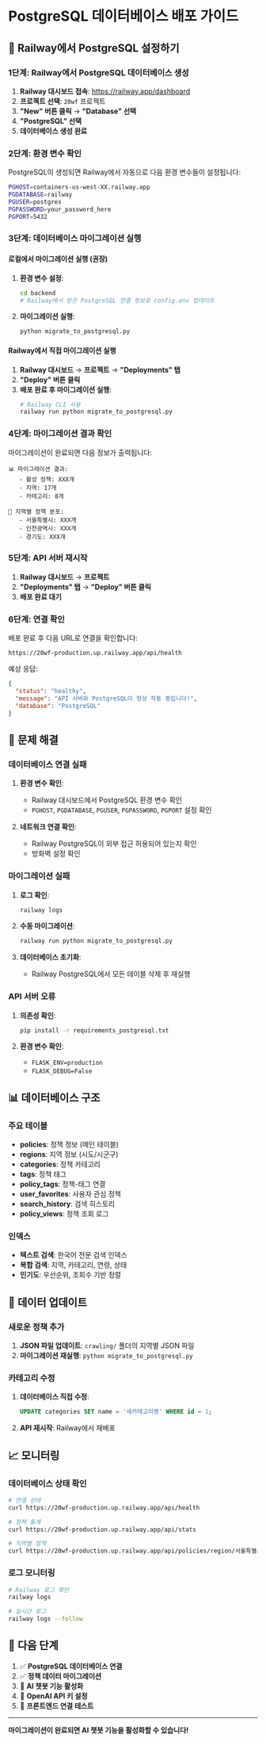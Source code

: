 # PostgreSQL 데이터베이스 배포 가이드

## 🚀 Railway에서 PostgreSQL 설정하기

### 1단계: Railway에서 PostgreSQL 데이터베이스 생성

1. **Railway 대시보드 접속**: https://railway.app/dashboard
2. **프로젝트 선택**: `20wf` 프로젝트
3. **"New" 버튼 클릭** → **"Database" 선택**
4. **"PostgreSQL" 선택**
5. **데이터베이스 생성 완료**

### 2단계: 환경 변수 확인

PostgreSQL이 생성되면 Railway에서 자동으로 다음 환경 변수들이 설정됩니다:

```bash
PGHOST=containers-us-west-XX.railway.app
PGDATABASE=railway
PGUSER=postgres
PGPASSWORD=your_password_here
PGPORT=5432
```

### 3단계: 데이터베이스 마이그레이션 실행

#### 로컬에서 마이그레이션 실행 (권장)

1. **환경 변수 설정**:
   ```bash
   cd backend
   # Railway에서 받은 PostgreSQL 연결 정보로 config.env 업데이트
   ```

2. **마이그레이션 실행**:
   ```bash
   python migrate_to_postgresql.py
   ```

#### Railway에서 직접 마이그레이션 실행

1. **Railway 대시보드** → **프로젝트** → **"Deployments" 탭**
2. **"Deploy" 버튼 클릭**
3. **배포 완료 후 마이그레이션 실행**:
   ```bash
   # Railway CLI 사용
   railway run python migrate_to_postgresql.py
   ```

### 4단계: 마이그레이션 결과 확인

마이그레이션이 완료되면 다음 정보가 출력됩니다:

```
📊 마이그레이션 결과:
   - 활성 정책: XXX개
   - 지역: 17개
   - 카테고리: 8개

📍 지역별 정책 분포:
   - 서울특별시: XXX개
   - 인천광역시: XXX개
   - 경기도: XXX개
```

### 5단계: API 서버 재시작

1. **Railway 대시보드** → **프로젝트**
2. **"Deployments" 탭** → **"Deploy" 버튼 클릭**
3. **배포 완료 대기**

### 6단계: 연결 확인

배포 완료 후 다음 URL로 연결을 확인합니다:

```
https://20wf-production.up.railway.app/api/health
```

예상 응답:
```json
{
  "status": "healthy",
  "message": "API 서버와 PostgreSQL이 정상 작동 중입니다!",
  "database": "PostgreSQL"
}
```

## 🔧 문제 해결

### 데이터베이스 연결 실패

1. **환경 변수 확인**:
   - Railway 대시보드에서 PostgreSQL 환경 변수 확인
   - `PGHOST`, `PGDATABASE`, `PGUSER`, `PGPASSWORD`, `PGPORT` 설정 확인

2. **네트워크 연결 확인**:
   - Railway PostgreSQL이 외부 접근 허용되어 있는지 확인
   - 방화벽 설정 확인

### 마이그레이션 실패

1. **로그 확인**:
   ```bash
   railway logs
   ```

2. **수동 마이그레이션**:
   ```bash
   railway run python migrate_to_postgresql.py
   ```

3. **데이터베이스 초기화**:
   - Railway PostgreSQL에서 모든 테이블 삭제 후 재실행

### API 서버 오류

1. **의존성 확인**:
   ```bash
   pip install -r requirements_postgresql.txt
   ```

2. **환경 변수 확인**:
   - `FLASK_ENV=production`
   - `FLASK_DEBUG=False`

## 📊 데이터베이스 구조

### 주요 테이블

- **policies**: 정책 정보 (메인 테이블)
- **regions**: 지역 정보 (시도/시군구)
- **categories**: 정책 카테고리
- **tags**: 정책 태그
- **policy_tags**: 정책-태그 연결
- **user_favorites**: 사용자 관심 정책
- **search_history**: 검색 히스토리
- **policy_views**: 정책 조회 로그

### 인덱스

- **텍스트 검색**: 한국어 전문 검색 인덱스
- **복합 검색**: 지역, 카테고리, 연령, 상태
- **인기도**: 우선순위, 조회수 기반 정렬

## 🔄 데이터 업데이트

### 새로운 정책 추가

1. **JSON 파일 업데이트**: `crawling/` 폴더의 지역별 JSON 파일
2. **마이그레이션 재실행**: `python migrate_to_postgresql.py`

### 카테고리 수정

1. **데이터베이스 직접 수정**:
   ```sql
   UPDATE categories SET name = '새카테고리명' WHERE id = 1;
   ```

2. **API 재시작**: Railway에서 재배포

## 📈 모니터링

### 데이터베이스 상태 확인

```bash
# 연결 상태
curl https://20wf-production.up.railway.app/api/health

# 정책 통계
curl https://20wf-production.up.railway.app/api/stats

# 지역별 정책
curl https://20wf-production.up.railway.app/api/policies/region/서울특별시
```

### 로그 모니터링

```bash
# Railway 로그 확인
railway logs

# 실시간 로그
railway logs --follow
```

## 🎯 다음 단계

1. ✅ **PostgreSQL 데이터베이스 연결**
2. ✅ **정책 데이터 마이그레이션**
3. 🔄 **AI 챗봇 기능 활성화**
4. 🔄 **OpenAI API 키 설정**
5. 🔄 **프론트엔드 연결 테스트**

---

**마이그레이션이 완료되면 AI 챗봇 기능을 활성화할 수 있습니다!**
